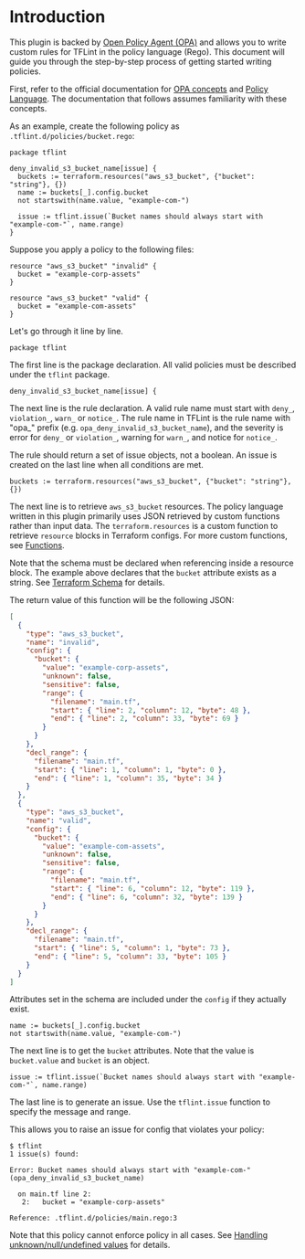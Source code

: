 # Introduction

This plugin is backed by [Open Policy Agent (OPA)](https://www.openpolicyagent.org/docs/latest/) and allows you to write custom rules for TFLint in the policy language (Rego). This document will guide you through the step-by-step process of getting started writing policies.

First, refer to the official documentation for [OPA concepts](https://www.openpolicyagent.org/docs/latest/) and [Policy Language](https://www.openpolicyagent.org/docs/latest/policy-language/). The documentation that follows assumes familiarity with these concepts.

As an example, create the following policy as `.tflint.d/policies/bucket.rego`:

```rego
package tflint

deny_invalid_s3_bucket_name[issue] {
  buckets := terraform.resources("aws_s3_bucket", {"bucket": "string"}, {})
  name := buckets[_].config.bucket
  not startswith(name.value, "example-com-")

  issue := tflint.issue(`Bucket names should always start with "example-com-"`, name.range)
}
```

Suppose you apply a policy to the following files:

```hcl
resource "aws_s3_bucket" "invalid" {
  bucket = "example-corp-assets"
}

resource "aws_s3_bucket" "valid" {
  bucket = "example-com-assets"
}
```

Let's go through it line by line.

```rego
package tflint
```

The first line is the package declaration. All valid policies must be described under the `tflint` package.

```rego
deny_invalid_s3_bucket_name[issue] {
```

The next line is the rule declaration. A valid rule name must start with `deny_`, `violation_`, `warn_` or `notice_`. The rule name in TFLint is the rule name with "opa_" prefix (e.g. `opa_deny_invalid_s3_bucket_name`), and the severity is error for `deny_` or `violation_`, warning for `warn_`, and notice for `notice_`.

The rule should return a set of issue objects, not a boolean. An issue is created on the last line when all conditions are met.

```rego
buckets := terraform.resources("aws_s3_bucket", {"bucket": "string"}, {})
```

The next line is to retrieve `aws_s3_bucket` resources. The policy language written in this plugin primarily uses JSON retrieved by custom functions rather than input data. The `terraform.resources` is a custom function to retrieve `resource` blocks in Terraform configs. For more custom functions, see [Functions](./functions.md).

Note that the schema must be declared when referencing inside a resource block. The example above declares that the `bucket` attribute exists as a string. See [Terraform Schema](./schema.md) for details.

The return value of this function will be the following JSON:

```json
[
  {
    "type": "aws_s3_bucket",
    "name": "invalid",
    "config": {
      "bucket": {
        "value": "example-corp-assets",
        "unknown": false,
        "sensitive": false,
        "range": {
          "filename": "main.tf",
          "start": { "line": 2, "column": 12, "byte": 48 },
          "end": { "line": 2, "column": 33, "byte": 69 }
        }
      }
    },
    "decl_range": {
      "filename": "main.tf",
      "start": { "line": 1, "column": 1, "byte": 0 },
      "end": { "line": 1, "column": 35, "byte": 34 }
    }
  },
  {
    "type": "aws_s3_bucket",
    "name": "valid",
    "config": {
      "bucket": {
        "value": "example-com-assets",
        "unknown": false,
        "sensitive": false,
        "range": {
          "filename": "main.tf",
          "start": { "line": 6, "column": 12, "byte": 119 },
          "end": { "line": 6, "column": 32, "byte": 139 }
        }
      }
    },
    "decl_range": {
      "filename": "main.tf",
      "start": { "line": 5, "column": 1, "byte": 73 },
      "end": { "line": 5, "column": 33, "byte": 105 }
    }
  }
]
```

Attributes set in the schema are included under the `config` if they actually exist.

```rego
name := buckets[_].config.bucket
not startswith(name.value, "example-com-")
```

The next line is to get the `bucket` attributes. Note that the value is `bucket.value` and `bucket` is an object.

```rego
issue := tflint.issue(`Bucket names should always start with "example-com-"`, name.range)
```

The last line is to generate an issue. Use the `tflint.issue` function to specify the message and range.

This allows you to raise an issue for config that violates your policy:

```console
$ tflint
1 issue(s) found:

Error: Bucket names should always start with "example-com-" (opa_deny_invalid_s3_bucket_name)

  on main.tf line 2:
   2:   bucket = "example-corp-assets"

Reference: .tflint.d/policies/main.rego:3

```

Note that this policy cannot enforce policy in all cases. See [Handling unknown/null/undefined values](./handling_special_values.md) for details.
